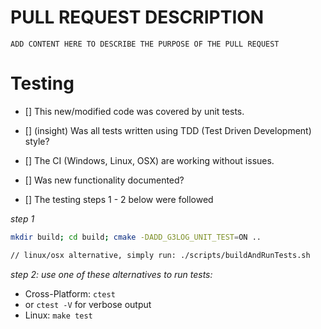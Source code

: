 
# PULL REQUEST DESCRIPTION

`ADD CONTENT HERE TO DESCRIBE THE PURPOSE OF THE PULL REQUEST`

# Testing

- [] This new/modified code was covered by unit tests. 

- [] (insight) Was all tests written using TDD (Test Driven Development) style?

- [] The CI (Windows, Linux, OSX) are working without issues. 

- [] Was new functionality documented? 

- [] The testing steps  1 - 2 below were followed

_step 1_

```bash 
mkdir build; cd build; cmake -DADD_G3LOG_UNIT_TEST=ON ..

// linux/osx alternative, simply run: ./scripts/buildAndRunTests.sh
```

_step 2: use one of these alternatives to run tests:_

- Cross-Platform: `ctest`
- or `ctest -V` for verbose output
- Linux: `make test`